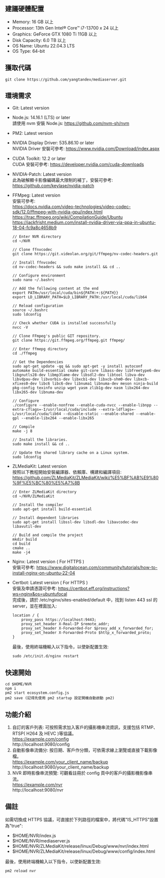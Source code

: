## 建議硬體配置

-   Memory: 16 GB 以上
-   Processor: 13th Gen Intel® Core™ i7-13700 x 24 以上
-   Graphics: GeForce GTX 1080 Ti 11GB 以上
-   Disk Capacity: 6.0 TB 以上
-   OS Name: Ubuntu 22.04.3 LTS
-   OS Type: 64-bit

## 獲取代碼

```
git clone https://github.com/yangtandev/mediaserver.git
```

## 環境需求

-   Git: Latest version
-   Node.js: 14.16.1 (LTS)  or later  
    請使用 nvm 安裝 Node.js: https://github.com/nvm-sh/nvm
-   PM2: Latest version
-   NVIDIA Display Driver: 535.86.10 or later  
    NVIDIA Driver 安裝可參考: https://www.nvidia.com/Download/index.aspx
-   CUDA Toolkit: 12.2 or later  
    CUDA 安裝可參考: https://developer.nvidia.com/cuda-downloads
-   NVIDIA-Patch: Latest version  
    此為破解顯卡影像編碼最大限制的補丁，安裝可參考: https://github.com/keylase/nvidia-patch
-   FFMpeg: Latest version  
    安裝可參考:  
    https://docs.nvidia.com/video-technologies/video-codec-sdk/12.0/ffmpeg-with-nvidia-gpu/index.html
    https://trac.ffmpeg.org/wiki/CompilationGuide/Ubuntu  
    https://jackfrisht.medium.com/install-nvidia-driver-via-ppa-in-ubuntu-18-04-fc9a8c4658b9
    ```
    // Enter NVR directory
    cd ~/NVR
    
    // Clone ffnvcodec
    git clone https://git.videolan.org/git/ffmpeg/nv-codec-headers.git
    
    // Install ffnvcodec
    cd nv-codec-headers && sudo make install && cd ..
    
    // Configure environment
    sudo nano ~/.bashrc
    
    // Add the following content at the end
    export PATH=/usr/local/cuda/bin${PATH:+:${PATH}}
    export LD_LIBRARY_PATH=$LD_LIBRARY_PATH:/usr/local/cuda/lib64
    
    // Reload configuration
    source ~/.bashrc
    sudo ldconfig
    
    // Check whether CUDA is installed successfully
    nvcc -V
    
    // Clone FFmpeg's public GIT repository.
    git clone https://git.ffmpeg.org/ffmpeg.git ffmpeg/
    
    // Enter ffmepg directory
    cd ./ffmpeg
    
    // Get the Dependencies
    sudo apt-get update -qq && sudo apt-get -y install autoconf automake build-essential cmake git-core libass-dev libfreetype6-dev libgnutls28-dev libmp3lame-dev libsdl2-dev libtool libva-dev libvdpau-dev libvorbis-dev libxcb1-dev libxcb-shm0-dev libxcb-xfixes0-dev libc6 libc6-dev libnuma1 libnuma-dev meson ninja-build pkg-config texinfo unzip wget yasm zlib1g-dev nasm libx264-dev libx265-dev libnuma-dev
    
    // Configure
    ./configure --enable-nonfree --enable-cuda-nvcc --enable-libnpp --extra-cflags=-I/usr/local/cuda/include --extra-ldflags=-L/usr/local/cuda/lib64 --disable-static --enable-shared --enable-gpl --enable-libx264 --enable-libx265
    
    // Compile
    make -j 8
    
    // Install the libraries.
    sudo make install && cd ..

    // Update the shared library cache on a Linux system.
    sudo ldconfig    
    ```
-   ZLMediaKit: Latest version  
    按照以下教程開始安裝編譯器、依賴庫、構建和編譯項目: https://github.com/ZLMediaKit/ZLMediaKit/wiki/%E5%BF%AB%E9%80%9F%E5%BC%80%E5%A7%8B
    ```
    // Enter ZLMediaKit directory
    cd ~/NVR/ZLMediaKit
    
    // Install the compiler
    sudo apt-get install build-essential
    
    // Install dependent libraries
    sudo apt-get install libssl-dev libsdl-dev libavcodec-dev libavutil-dev
    
    // Build and compile the project
    mkdir build
    cd build
    cmake ..
    make -j4
    ```
-   Nginx: Latest version ( For HTTPS )  
    安裝可參考: https://www.digitalocean.com/community/tutorials/how-to-install-nginx-on-ubuntu-22-04
-   Certbot: Latest version ( For HTTPS )  
    安裝及申請憑證可參考: https://certbot.eff.org/instructions?ws=nginx&os=ubuntufocal  
    完成後，請於 /etc/nginx/sites-enabled/default 中，找到 listen 443 ssl 的 server，並在裡面加入:

    ```
    location / {
        proxy_pass https://localhost:9443;
        proxy_set_header X-Real-IP $remote_addr;
        proxy_set_header X-Forwarded-For $proxy_add_x_forwarded_for;
        proxy_set_header X-Forwarded-Proto $http_x_forwarded_proto;
    }
    ```

    最後，使用終端機輸入以下指令，以使新配置生效:

    ```
    sudo /etc/init.d/nginx restart
    ```

## 快速開始

```
cd $HOME/NVR
npm i
pm2 start ecosystem.config.js
pm2 save (記得先使用 pm2 startup 設定開機自動啟動 pm2)
```

## 功能介紹

1. 自訂的客戶列表: 可按照需求加入客戶的攝影機串流資訊，支援包括 RTMP、RTSP( H264 及 HEVC )等協議。  
   https://example.com/config  
   http://localhost:9080/config
2. 自動影像串流備分: 按日期、客戶作分類，可依需求線上瀏覽或直接下載影像檔。  
   https://example.com/your_client_name/backup  
   http://localhost:9080/your_client_name/backup
3. NVR 即時影像串流預覽: 可觀看註冊於 config 頁中的客戶的攝影機影像串流。  
   https://example.com/nvr  
   http://localhost:9080/nvr

## 備註

如需切換成 HTTPS 協議，可直接於下列路徑的檔案中，將代碼"IS_HTTPS"設置為"true":

-   $HOME/NVR/index.js
-   $HOME/NVR/mediaserver.js
-   $HOME/NVR/ZLMediaKit/release/linux/Debug/www/nvr/index.html
-   $HOME/NVR/ZLMediaKit/release/linux/Debug/www/config/index.html

最後，使用終端機輸入以下指令，以使新配置生效:

```
pm2 reload nvr
```
